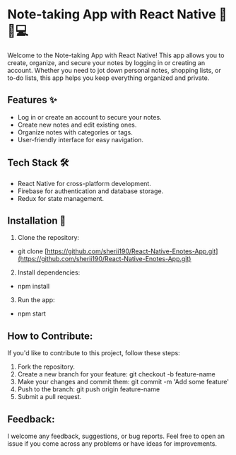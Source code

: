 # Note-taking App with React Native 📝📱💻

Welcome to the Note-taking App with React Native! This app allows you to create, organize, and secure your notes by logging in or creating an account. Whether you need to jot down personal notes, shopping lists, or to-do lists, this app helps you keep everything organized and private.

## Features ✨

- Log in or create an account to secure your notes.
- Create new notes and edit existing ones.
- Organize notes with categories or tags.
- User-friendly interface for easy navigation.

## Tech Stack 🛠️

- React Native for cross-platform development.
- Firebase for authentication and database storage.
- Redux for state management.

## Installation 🚀

1. Clone the repository:

 - git clone [https://github.com/sherii190/React-Native-Enotes-App.git](https://github.com/sherii190/React-Native-Enotes-App.git)

2. Install dependencies:

 - npm install

3. Run the app:

 - npm start

## How to Contribute:
If you'd like to contribute to this project, follow these steps:

1. Fork the repository.
2. Create a new branch for your feature: git checkout -b feature-name
3. Make your changes and commit them: git commit -m 'Add some feature'
4. Push to the branch: git push origin feature-name
5. Submit a pull request.

## Feedback:

I welcome any feedback, suggestions, or bug reports. Feel free to open an issue if you come across any problems or have ideas for improvements.
